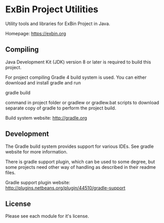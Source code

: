 ExBin Project Utilities
=======================

Utility tools and libraries for ExBin Project in Java.

Homepage: https://exbin.org  

Compiling
---------

Java Development Kit (JDK) version 8 or later is required to build this project.

For project compiling Gradle 4 build system is used. You can either download and install gradle and run

  gradle build

command in project folder or gradlew or gradlew.bat scripts to download separate copy of gradle to perform the project build.

Build system website: http://gradle.org

Development
-----------

The Gradle build system provides support for various IDEs. See gradle website for more information.

There is gradle support plugin, which can be used to some degree, but some projects need other way of handling as described in their readme files.

Gradle support plugin website: http://plugins.netbeans.org/plugin/44510/gradle-support

License
-------

Please see each module for it's license.

